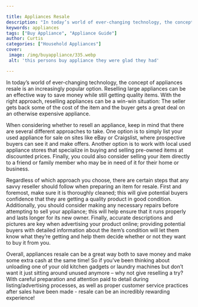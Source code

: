 ```yaml
---

title: Appliances Resale
description: "In today’s world of ever-changing technology, the concept of appliances resale is an increasingly popular option. Reselling large ...check it out to learn"
keywords: appliances
tags: ["Buy Appliance", "Appliance Guide"]
author: Curtis
categories: ["Household Appliances"]
cover: 
 image: /img/buyappliance/335.webp
 alt: 'this persons buy appliance they were glad they had'

---
```


In today’s world of ever-changing technology, the concept of appliances resale is an increasingly popular option. Reselling large appliances can be an effective way to save money while still getting quality items. With the right approach, reselling appliances can be a win-win situation: The seller gets back some of the cost of the item and the buyer gets a great deal on an otherwise expensive appliance.

When considering whether to resell an appliance, keep in mind that there are several different approaches to take. One option is to simply list your used appliance for sale on sites like eBay or Craigslist, where prospective buyers can see it and make offers. Another option is to work with local used appliance stores that specialize in buying and selling pre-owned items at discounted prices. Finally, you could also consider selling your item directly to a friend or family member who may be in need of it for their home or business.

Regardless of which approach you choose, there are certain steps that any savvy reseller should follow when preparing an item for resale. First and foremost, make sure it is thoroughly cleaned; this will give potential buyers confidence that they are getting a quality product in good condition. Additionally, you should consider making any necessary repairs before attempting to sell your appliance; this will help ensure that it runs properly and lasts longer for its new owner. Finally, accurate descriptions and pictures are key when advertising your product online; providing potential buyers with detailed information about the item’s condition will let them know what they’re getting and help them decide whether or not they want to buy it from you.

Overall, appliances resale can be a great way both to save money and make some extra cash at the same time! So if you’ve been thinking about unloading one of your old kitchen gadgets or laundry machines but don’t want it just sitting around unused anymore – why not give reselling a try? With careful preparation and attention paid to detail during listing/advertising processes, as well as proper customer service practices after sales have been made - resale can be an incredibly rewarding experience!
